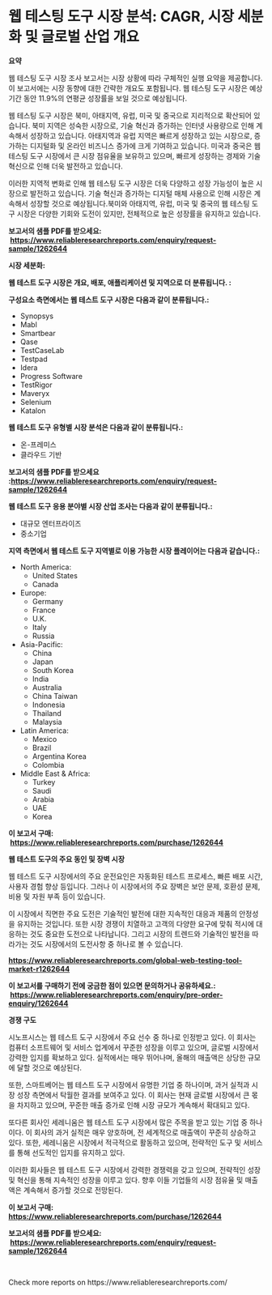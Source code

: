 <p><h1>웹 테스팅 도구 시장 분석: CAGR, 시장 세분화 및 글로벌 산업 개요</h1></p><p><strong>요약</strong></p>
<p><p>웹 테스팅 도구 시장 조사 보고서는 시장 상황에 따라 구체적인 실행 요약을 제공합니다. 이 보고서에는 시장 동향에 대한 간략한 개요도 포함됩니다. 웹 테스팅 도구 시장은 예상 기간 동안 11.9%의 연평균 성장률을 보일 것으로 예상됩니다.</p><p>웹 테스팅 도구 시장은 북미, 아태지역, 유럽, 미국 및 중국으로 지리적으로 확산되어 있습니다. 북미 지역은 성숙한 시장으로, 기술 혁신과 증가하는 인터넷 사용량으로 인해 계속해서 성장하고 있습니다. 아태지역과 유럽 지역은 빠르게 성장하고 있는 시장으로, 증가하는 디지털화 및 온라인 비즈니스 증가에 크게 기여하고 있습니다. 미국과 중국은 웹 테스팅 도구 시장에서 큰 시장 점유율을 보유하고 있으며, 빠르게 성장하는 경제와 기술 혁신으로 인해 더욱 발전하고 있습니다.</p><p>이러한 지역적 변화로 인해 웹 테스팅 도구 시장은 더욱 다양하고 성장 가능성이 높은 시장으로 발전하고 있습니다. 기술 혁신과 증가하는 디지털 매체 사용으로 인해 시장은 계속해서 성장할 것으로 예상됩니다.북미와 아태지역, 유럽, 미국 및 중국의 웹 테스팅 도구 시장은 다양한 기회와 도전이 있지만, 전체적으로 높은 성장률을 유지하고 있습니다.</p></p>
<p><strong>보고서의 샘플 PDF를 받으세요: &nbsp;<a href="https://www.reliableresearchreports.com/enquiry/request-sample/1262644">https://www.reliableresearchreports.com/enquiry/request-sample/1262644</a></strong></p>
<p><strong>시장 세분화:</strong></p>
<p><strong> 웹 테스트 도구 시장은 개요, 배포, 애플리케이션 및 지역으로 더 분류됩니다. :</strong></p>
<p><strong>구성요소 측면에서는 웹 테스트 도구 시장은 다음과 같이 분류됩니다.:</strong></p>
<p><ul><li>Synopsys</li><li>Mabl</li><li>Smartbear</li><li>Qase</li><li>TestCaseLab</li><li>Testpad</li><li>Idera</li><li>Progress Software</li><li>TestRigor</li><li>Maveryx</li><li>Selenium</li><li>Katalon</li></ul></p>
<p><strong> 웹 테스트 도구 유형별 시장 분석은 다음과 같이 분류됩니다.:</strong></p>
<p><ul><li>온-프레미스</li><li>클라우드 기반</li></ul></p>
<p><strong>보고서의 샘플 PDF를 받으세요 :<a href="https://www.reliableresearchreports.com/enquiry/request-sample/1262644">https://www.reliableresearchreports.com/enquiry/request-sample/1262644</a></strong></p>
<p><strong> 웹 테스트 도구 응용 분야별 시장 산업 조사는 다음과 같이 분류됩니다.:</strong></p>
<p><ul><li>대규모 엔터프라이즈</li><li>중소기업</li></ul></p>
<p><strong>지역 측면에서 웹 테스트 도구 지역별로 이용 가능한 시장 플레이어는 다음과 같습니다.:</strong></p>
<p><ul>
    <li>
        North America:
        <ul>
            <li>United States</li>
            <li>Canada</li>
        </ul>
    </li>
    <li>
        Europe:
        <ul>
            <li>Germany</li>
            <li>France</li>
            <li>U.K.</li>
            <li>Italy</li>
            <li>Russia</li>
        </ul>
    </li>
    <li>
        Asia-Pacific:
        <ul>
            <li>China</li>
            <li>Japan</li>
            <li>South Korea</li>
            <li>India</li>
            <li>Australia</li>
            <li>China Taiwan</li>
            <li>Indonesia</li>
            <li>Thailand</li>
            <li>Malaysia</li>
        </ul>
    </li>
    <li>
        Latin America:
        <ul>
            <li>Mexico</li>
            <li>Brazil</li>
            <li>Argentina Korea</li>
            <li>Colombia</li>
        </ul>
    </li>
    <li>
        Middle East & Africa:
        <ul>
            <li>Turkey</li>
            <li>Saudi</li>
            <li>Arabia</li>
            <li>UAE</li>
            <li>Korea</li>
        </ul>
    </li>
    </ul></p>
<p><strong>이 보고서 구매: &nbsp;<a href="https://www.reliableresearchreports.com/purchase/1262644">https://www.reliableresearchreports.com/purchase/1262644</a></strong></p>
<p><strong>웹 테스트 도구의 주요 동인 및 장벽 시장</strong></p>
<p><p>웹 테스트 도구 시장에서의 주요 운전요인은 자동화된 테스트 프로세스, 빠른 배포 시간, 사용자 경험 향상 등입니다. 그러나 이 시장에서의 주요 장벽은 보안 문제, 호환성 문제, 비용 및 자원 부족 등이 있습니다.</p><p>이 시장에서 직면한 주요 도전은 기술적인 발전에 대한 지속적인 대응과 제품의 안정성을 유지하는 것입니다. 또한 시장 경쟁이 치열하고 고객의 다양한 요구에 맞춰 적시에 대응하는 것도 중요한 도전으로 나타납니다. 그리고 시장의 트렌드와 기술적인 발전을 따라가는 것도 시장에서의 도전사항 중 하나로 볼 수 있습니다.</p></p>
<p><strong><a href="https://www.reliableresearchreports.com/global-web-testing-tool-market-r1262644">https://www.reliableresearchreports.com/global-web-testing-tool-market-r1262644</a></strong></p>
<p><strong>이 보고서를 구매하기 전에 궁금한 점이 있으면 문의하거나 공유하세요.: &nbsp;<a href="https://www.reliableresearchreports.com/enquiry/pre-order-enquiry/1262644">https://www.reliableresearchreports.com/enquiry/pre-order-enquiry/1262644</a></strong></p>
<p><strong>경쟁 구도</strong></p>
<p><p>시노프시스는 웹 테스트 도구 시장에서 주요 선수 중 하나로 인정받고 있다. 이 회사는 컴퓨터 소프트웨어 및 서비스 업계에서 꾸준한 성장을 이루고 있으며, 글로벌 시장에서 강력한 입지를 확보하고 있다. 실적에서는 매우 뛰어나며, 올해의 매출액은 상당한 규모에 달할 것으로 예상된다.</p><p>또한, 스마트베어는 웹 테스트 도구 시장에서 유명한 기업 중 하나이며, 과거 실적과 시장 성장 측면에서 탁월한 결과를 보여주고 있다. 이 회사는 현재 글로벌 시장에서 큰 몫을 차지하고 있으며, 꾸준한 매출 증가로 인해 시장 규모가 계속해서 확대되고 있다.</p><p>또다른 회사인 세레니움은 웹 테스트 도구 시장에서 많은 주목을 받고 있는 기업 중 하나이다. 이 회사의 과거 실적은 매우 양호하며, 전 세계적으로 매출액이 꾸준히 상승하고 있다. 또한, 세레니움은 시장에서 적극적으로 활동하고 있으며, 전략적인 도구 및 서비스를 통해 선도적인 입지를 유지하고 있다.</p><p>이러한 회사들은 웹 테스트 도구 시장에서 강력한 경쟁력을 갖고 있으며, 전략적인 성장 및 혁신을 통해 지속적인 성장을 이루고 있다. 향후 이들 기업들의 시장 점유율 및 매출액은 계속해서 증가할 것으로 전망된다.</p></p>
<p><strong>이 보고서 구매: &nbsp; <a href="https://www.reliableresearchreports.com/purchase/1262644">https://www.reliableresearchreports.com/purchase/1262644</a></strong></p>
<p><strong>보고서의 샘플 PDF를 받으세요: &nbsp;<a href="https://www.reliableresearchreports.com/enquiry/request-sample/1262644">https://www.reliableresearchreports.com/enquiry/request-sample/1262644</a></strong><strong></strong></p>
<p>&nbsp;</p>
<p>Check more reports on https://www.reliableresearchreports.com/</p>